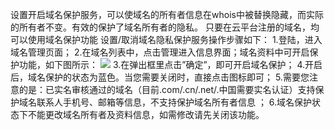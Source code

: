 设置开启域名保护服务，可以使域名的所有者信息在whois中被替换隐藏，而实际的所有者不变。有效的保护了域名所有者的隐私。
只要在云平台注册的域名，均可以使用域名保护功能
设置/取消域名隐私保护服务操作步骤如下：
1.登陆，进入域名管理页面；
2.在域名列表中，点击管理进入信息界面；域名资料中可开启保护功能，如下图所示：
![](http://imgcache.tcecqpoc.fsphere.cn/image/mccdn.qcloud.com/static/img/941afd9b19c3f6a4029531ca651228fb/1.png)
3.在弹出框里点击”确定”，即可开启域名保护；
4.开启后，域名保护的状态为蓝色。当您需要关闭时，直接点击图标即可；
5.需要您注意的是：已实名审核通过的域名（目前.com/.cn/.net/.中国需要实名认证）支持保护域名联系人手机号、邮箱等信息，不支持保护域名所有者信息 ；
6.域名保护状态下不能更改域名所有者及资料信息，如需修改请先关闭该功能。